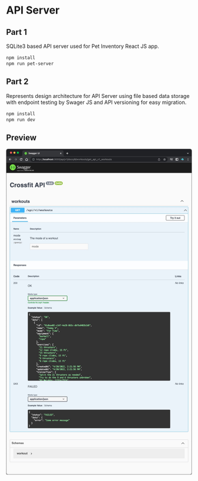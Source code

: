 # API Server

## Part 1

SQLite3 based API server used for Pet Inventory React JS app.

```console
npm install
npm run pet-server
```

## Part 2

Represents design architecture for API Server using file based data storage with
endpoint testing by Swager JS and API versioning for easy migration.

```console
npm install
npm run dev
```

## Preview

![](preview.jpeg)
